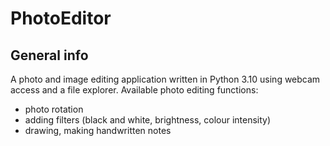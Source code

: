 # PhotoEditor 

## General info
A photo and image editing application written in Python 3.10 using webcam access and a file explorer. 
Available photo editing functions:
* photo rotation
* adding filters (black and white, brightness, colour intensity)
* drawing, making handwritten notes
